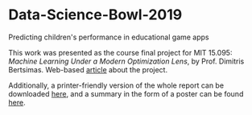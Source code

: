 # Data-Science-Bowl-2019
Predicting children's performance in educational game apps

This work was presented as the course final project for MIT 15.095: _Machine Learning Under a Modern Optimization Lens_, by Prof. Dimitris Bertsimas. Web-based [article](https://inigodelamaza.github.io/projects/Data-Science-Bowl-2019/) about the project.

Additionally, a printer-friendly version of the whole report can be downloaded [here](https://inigodelamaza.github.io/files/2019-12-05-Data-Science-Bowl-2019/report.pdf), and a summary in the form of a poster can be found [here](https://inigodelamaza.github.io/files/2019-12-05-Data-Science-Bowl-2019/poster.pdf).

